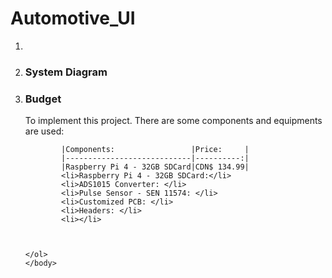 # Automotive_UI
<html>
	<head></head>
	<body>
	<ol>
		<li></li>
		<li><h3>System Diagram</h3></li>
		<li><h3>Budget</h3></li>
		<p>To implement this project. There are some components and equipments are used: </p>
			
			|Components:                 |Price:     |
			|----------------------------|----------:|
			|Raspberry Pi 4 - 32GB SDCard|CDN$ 134.99|
			<li>Raspberry Pi 4 - 32GB SDCard:</li>
			<li>ADS1015 Converter: </li>
			<li>Pulse Sensor - SEN 11574: </li>
			<li>Customized PCB: </li>
			<li>Headers: </li>
			<li></li> 
			
		
		
	</ol>
	</body> 
</html> 
